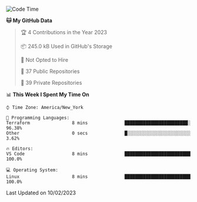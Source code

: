 <!--START_SECTION:waka-->
![Code Time](http://img.shields.io/badge/Code%20Time-122%20hrs%2039%20mins-blue)

**🐱 My GitHub Data** 

> 🏆 4 Contributions in the Year 2023
 > 
> 📦 245.0 kB Used in GitHub's Storage 
 > 
> 🚫 Not Opted to Hire
 > 
> 📜 37 Public Repositories 
 > 
> 🔑 39 Private Repositories  
 > 
📊 **This Week I Spent My Time On** 

```text
⌚︎ Time Zone: America/New_York

💬 Programming Languages: 
Terraform                8 mins              ████████████████████████░   96.38% 
Other                    0 secs              █░░░░░░░░░░░░░░░░░░░░░░░░   3.62%

🔥 Editors: 
VS Code                  8 mins              █████████████████████████   100.0%

💻 Operating System: 
Linux                    8 mins              █████████████████████████   100.0%

```


 Last Updated on 10/02/2023
<!--END_SECTION:waka-->